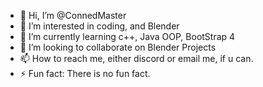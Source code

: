 - 👋 Hi, I’m @ConnedMaster
- 👀 I’m interested in coding, and Blender
- 🌱 I’m currently learning c++, Java OOP, BootStrap 4
- 💞️ I’m looking to collaborate on Blender Projects
- 📫 How to reach me, either discord or email me, if u can.
- ⚡ Fun fact: There is no fun fact.

<!---
ConnedMaster/ConnedMaster is a ✨ special ✨ repository because its `README.md` (this file) appears on your GitHub profile.
You can click the Preview link to take a look at your changes.
--->
